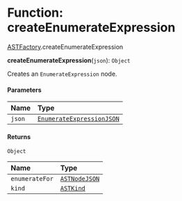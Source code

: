 # Function: createEnumerateExpression

[ASTFactory](/en/auto-docs/fixed-layout-editor/modules/ASTFactory.md).createEnumerateExpression

**createEnumerateExpression**(`json`): `Object`

Creates an `EnumerateExpression` node.

#### Parameters

| Name | Type |
| :------ | :------ |
| `json` | [`EnumerateExpressionJSON`](/en/auto-docs/fixed-layout-editor/interfaces/EnumerateExpressionJSON.md) |

#### Returns

`Object`

| Name | Type |
| :------ | :------ |
| `enumerateFor` | [`ASTNodeJSON`](/en/auto-docs/fixed-layout-editor/interfaces/ASTNodeJSON.md) |
| `kind` | [`ASTKind`](/en/auto-docs/fixed-layout-editor/enums/ASTKind.md) |
